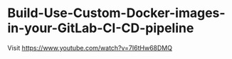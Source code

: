 # Build-Use-Custom-Docker-images-in-your-GitLab-CI-CD-pipeline
Visit https://www.youtube.com/watch?v=7I6tHw68DMQ
